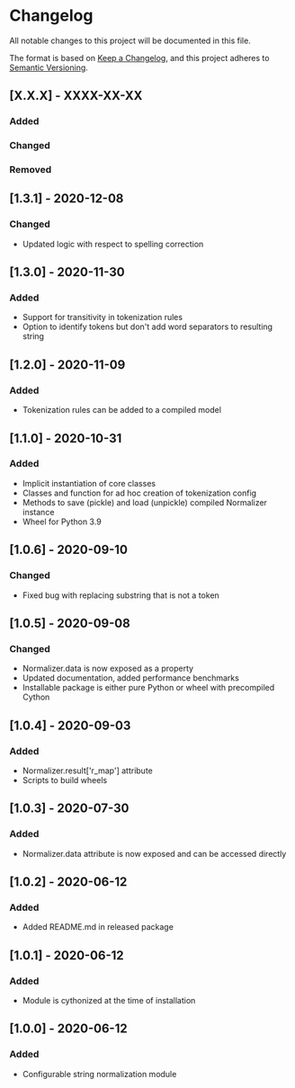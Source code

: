 # Changelog

All notable changes to this project will be documented in this file.

The format is based on [Keep a Changelog](https://keepachangelog.com/en/1.1.0/),
and this project adheres to [Semantic Versioning](https://semver.org/spec/v2.0.0.html).

## [X.X.X] - XXXX-XX-XX

### Added

### Changed

### Removed

## [1.3.1] - 2020-12-08

### Changed
- Updated logic with respect to spelling correction

## [1.3.0] - 2020-11-30

### Added

- Support for transitivity in tokenization rules
- Option to identify tokens but don't add word separators to resulting string

## [1.2.0] - 2020-11-09

### Added

- Tokenization rules can be added to a compiled model

## [1.1.0] - 2020-10-31

### Added

- Implicit instantiation of core classes
- Classes and function for ad hoc creation of tokenization config
- Methods to save (pickle) and load (unpickle) compiled Normalizer instance
- Wheel for Python 3.9

## [1.0.6] - 2020-09-10

### Changed

- Fixed bug with replacing substring that is not a token

## [1.0.5] - 2020-09-08

### Changed

- Normalizer.data is now exposed as a property
- Updated documentation, added performance benchmarks
- Installable package is either pure Python or wheel with precompiled Cython

## [1.0.4] - 2020-09-03

### Added

- Normalizer.result['r_map'] attribute
- Scripts to build wheels

## [1.0.3] - 2020-07-30

### Added

- Normalizer.data attribute is now exposed and can be accessed directly

## [1.0.2] - 2020-06-12

### Added

- Added README.md in released package

## [1.0.1] - 2020-06-12

### Added

- Module is cythonized at the time of installation

## [1.0.0] - 2020-06-12

### Added

- Configurable string normalization module
